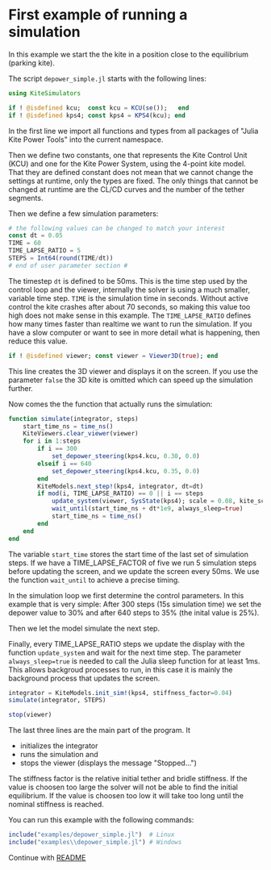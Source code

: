 # First example of running a simulation

In this example we start the the kite in a position close to the equilibrium (parking kite).

The script `depower_simple.jl` starts with the following lines:

```julia
using KiteSimulators

if ! @isdefined kcu;  const kcu = KCU(se());   end
if ! @isdefined kps4; const kps4 = KPS4(kcu); end
```
In the first line we import all functions and types from all packages of "Julia Kite Power Tools" into the current namespace.

Then we define two constants, one that represents the Kite Control Unit (KCU) and one for the Kite Power System, using the 4-point kite model. That they are defined constant does not mean that we cannot change the settings at runtime, only the types are fixed. The only things that cannot be changed at runtime are the CL/CD curves and the number of the tether segments.

Then we define a few simulation parameters:
```julia
# the following values can be changed to match your interest
const dt = 0.05
TIME = 60
TIME_LAPSE_RATIO = 5
STEPS = Int64(round(TIME/dt))
# end of user parameter section #
```
The timestep `dt` is defined to be 50ms. This is the time step used by the control loop and the viewer, internally the solver is using a much smaller, variable time step. `TIME` is the simulation time in seconds. Without active control the kite crashes after about 70 seconds, so making this value too high does not make sense in this example. The `TIME_LAPSE_RATIO` defines how many times faster than realtime we want to run the simulation. If you have a slow computer or want to see in more detail what is happening, then reduce this value.

```julia
if ! @isdefined viewer; const viewer = Viewer3D(true); end
```
This line creates the 3D viewer and displays it on the screen. If you use the parameter `false` the 3D kite is omitted which can speed up the simulation further.

Now comes the the function that actually runs the simulation:
```julia
function simulate(integrator, steps)
    start_time_ns = time_ns()
    KiteViewers.clear_viewer(viewer)
    for i in 1:steps
        if i == 300
            set_depower_steering(kps4.kcu, 0.30, 0.0)
        elseif i == 640
            set_depower_steering(kps4.kcu, 0.35, 0.0)    
        end
        KiteModels.next_step!(kps4, integrator, dt=dt)
        if mod(i, TIME_LAPSE_RATIO) == 0 || i == steps
            update_system(viewer, SysState(kps4); scale = 0.08, kite_scale=3.0)
            wait_until(start_time_ns + dt*1e9, always_sleep=true)
            start_time_ns = time_ns()
        end
    end
end
```
The variable `start_time` stores the start time of the last set of simulation steps. If we have a TIME_LAPSE_FACTOR of five we run 5 simulation steps before updating the screen, and we update the screen every 50ms. We use the function `wait_until` to achieve a precise timing.

In the simulation loop we first determine the control parameters. In this example that is very simple: After 300 steps (15s simulation time) we set the depower value to 30% and after 640 steps to 35% (the inital value is 25%).

Then we let the model simulate the next step.

Finally, every TIME_LAPSE_RATIO steps we update the display with the function `update_system` and wait for the next time step. The parameter `always_sleep=true` is needed to call the Julia sleep function for at least 1ms. This allows backgroud processes to run, in this case it is mainly the background process that updates the screen.

```julia
integrator = KiteModels.init_sim!(kps4, stiffness_factor=0.04)
simulate(integrator, STEPS)

stop(viewer)
```
The last three lines are the main part of the program. It 
- initializes the integrator
- runs the simulation and
- stops the viewer (displays the message "Stopped...")

The stiffness factor is the relative initial tether and bridle stiffness. If the value is choosen too large the solver will not be able to find the initial equilibrium. If the value is choosen too low it will take too long until the nominal stiffness is reached. 

You can run this example with the following commands:
```julia
include("examples/depower_simple.jl")  # Linux
include("examples\\depower_simple.jl") # Windows
```

Continue with [README](../README.md)
